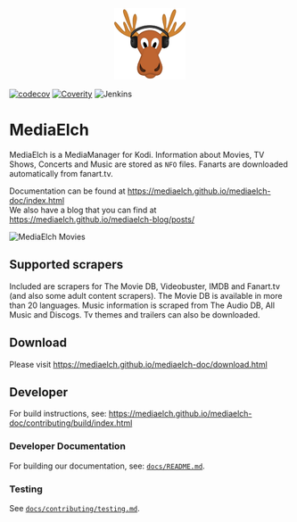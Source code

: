 <div align="center">
	<img alt="MediaElch Logo" src="data/img/MediaElch.png" />
</div>

[![codecov](https://codecov.io/gh/Komet/MediaElch/branch/master/graph/badge.svg)](https://codecov.io/gh/Komet/MediaElch)
[![Coverity](https://img.shields.io/coverity/scan/19171.svg)](https://scan.coverity.com/projects/komet-mediaelch)
![Jenkins](https://jenkins.ameyering.de/buildStatus/icon?job=bugwelle%2FMediaElch%2Fmaster)

# MediaElch

MediaElch is a MediaManager for Kodi. Information about Movies, TV Shows, Concerts and Music are stored as `NFO` files.
Fanarts are downloaded automatically from fanart.tv.

Documentation can be found at <https://mediaelch.github.io/mediaelch-doc/index.html>  
We also have a blog that you can find at <https://mediaelch.github.io/mediaelch-blog/posts/>

![MediaElch Movies](https://mediaelch.github.io/mediaelch-doc/_images/movie-main.png)

## Supported scrapers

Included are scrapers for The Movie DB, Videobuster, IMDB and Fanart.tv (and also some adult content scrapers).
The Movie DB is available in more than 20 languages.
Music information is scraped from The Audio DB, All Music and Discogs.
Tv themes and trailers can also be downloaded.


## Download

Please visit https://mediaelch.github.io/mediaelch-doc/download.html


## Developer
For build instructions, see: https://mediaelch.github.io/mediaelch-doc/contributing/build/index.html

### Developer Documentation
For building our documentation, see: [`docs/README.md`](docs/README.md).

### Testing
See [`docs/contributing/testing.md`](./docs/contributing/testing.md).
